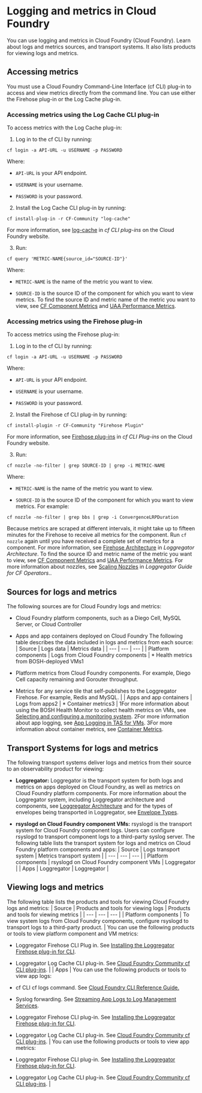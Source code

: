 # Logging and metrics in Cloud Foundry
You can use logging and metrics in Cloud Foundry
(Cloud Foundry). Learn about logs and metrics sources, and
transport systems. It also lists products for viewing logs and metrics.

## Accessing metrics
You must use a Cloud Foundry Command-Line Interface (cf CLI) plug-in to access and view metrics
directly from the command line. You can use either the Firehose plug-in or the Log Cache plug-in.

### Accessing metrics using the Log Cache CLI plug-in
To access metrics with the Log Cache plug-in:

1. Log in to the cf CLI by running:
```
cf login -a API-URL -u USERNAME -p PASSWORD
```
Where:

* `API-URL` is your API endpoint.

* `USERNAME` is your username.

* `PASSWORD` is your password.

2. Install the Log Cache CLI plug-in by running:
```
cf install-plug-in -r CF-Community "log-cache"
```
For more information, see [log-cache](https://plugins.cloudfoundry.org/#log-cache) in *cf
CLI plug-ins* on the Cloud Foundry website.

3. Run:
```
cf query 'METRIC-NAME{source_id="SOURCE-ID"}'
```
Where:

* `METRIC-NAME` is the name of the metric you want to view.

* `SOURCE-ID` is the source ID of the component for which you want to view metrics.
To find the source ID and metric name of the metric you want to view, see [CF Component Metrics](https://docs.cloudfoundry.org/running/all_metrics.html) and [UAA Performance Metrics](https://docs.cloudfoundry.org/uaa/uaa-metrics.html).

### Accessing metrics using the Firehose plug-in
To access metrics using the Firehose plug-in:

1. Log in to the cf CLI by running:
```
cf login -a API-URL -u USERNAME -p PASSWORD
```
Where:

* `API-URL` is your API endpoint.

* `USERNAME` is your username.

* `PASSWORD` is your password.

2. Install the Firehose cf CLI plug-in by running:
```
cf install-plugin -r CF-Community "Firehose Plugin"
```
For more information, see [Firehose plug-ins](https://plugins.cloudfoundry.org/#Firehose%20Plugin)
in *cf CLI Plug-ins* on the Cloud Foundry website.

3. Run:
```
cf nozzle -no-filter | grep SOURCE-ID | grep -i METRIC-NAME
```
Where:

* `METRIC-NAME` is the name of the metric you want to view.

* `SOURCE-ID` is the source ID of the component for which you want to view metrics.
For example:
```
cf nozzle -no-filter | grep bbs | grep -i ConvergenceLRPDuration
```
Because metrics are scraped at different intervals, it might take up to fifteen minutes for
the Firehose to receive all metrics for the component. Run `cf nozzle` again until you have
received a complete set of metrics for a component. For more information, see [Firehose
Architecture](https://docs.cloudfoundry.org/loggregator/architecture.html#firehose-architecture) in *Loggregator Architecture*.
To find the source ID and metric name of the metric you want to view, see [CF Component Metrics](https://docs.cloudfoundry.org/running/all_metrics.html) and [UAA Performance Metrics](https://docs.cloudfoundry.org/uaa/uaa-metrics.html).
For more information about nozzles, see [Scaling Nozzles](https://docs.cloudfoundry.org/loggregator/log-ops-guide.html#scaling-nozzles) in *Loggregator Guide for CF Operators*..

## Sources for logs and metrics
The following sources are for Cloud Foundry logs and metrics:

* Cloud Foundry platform components, such as a Diego Cell, MySQL Server, or
Cloud Controller

* Apps and app containers deployed on Cloud Foundry
The following table describes the data included in logs and metrics from each source:
| Source | Logs data | Metrics data |
| --- | --- | --- |
| Platform components | Logs from Cloud Foundry components | * Health metrics from BOSH-deployed VMs1

* Platform metrics from Cloud Foundry components. For example, Diego
Cell capacity remaining and Gorouter throughput.

* Metrics for any service tile that self-publishes to the Loggregator Firehose. For
example, Redis and MySQL.
|
| Apps and app containers | Logs from apps2 | * Container metrics3
|
1For more information about using the BOSH Health Monitor to collect health metrics
on VMs, see [Selecting and configuring a monitoring system](https://docs.vmware.com/en/VMware-Tanzu-Application-Service/4-0/tas-for-vms/monitoring-metrics.html).
2For more information about app logging, see [App Logging in TAS for VMs](https://docs.vmware.com/en/VMware-Tanzu-Application-Service/4-0/tas-for-vms/deploy-apps-streaming-logs.html).
3For more information about container metrics, see [Container Metrics](https://docs.cloudfoundry.org/loggregator/container-metrics.html).

## Transport Systems for logs and metrics
The following transport systems deliver logs and metrics from their source to an observability
product for viewing:

* **Loggregator:** Loggregator is the transport system for both logs and metrics on apps deployed
on Cloud Foundry, as well as metrics on Cloud Foundry platform
components.
For more information about the Loggregator system, including Loggregator architecture
and components, see [Loggregator Architecture](https://docs.cloudfoundry.org/loggregator/architecture.html) and for the types
of envelopes being transported in Loggregator, see [Envelope Types](https://github.com/cloudfoundry/loggregator-api#v2-envelope-types).

* **rsyslogd on Cloud Foundry component VMs:** rsyslogd is the transport system
for Cloud Foundry component logs. Users can configure rsyslogd to transport
component logs to a third-party syslog server.
The following table lists the transport system for logs and metrics on Cloud Foundry
platform components and apps:
| Source | Logs transport system | Metrics transport system |
| --- | --- | --- |
| Platform components | rsyslogd on Cloud Foundry component VMs | Loggregator |
| Apps | Loggregator | Loggregator |

## Viewing logs and metrics
The following table lists the products and tools for viewing Cloud Foundry logs
and metrics:
| Source | Products and tools for viewing logs | Products and tools for viewing metrics |
| --- | --- | --- |
| Platform components | To view system logs from Cloud Foundry components, configure
rsyslogd to transport logs to a third-party product. |
You can use the following products or tools to view platform component and VM metrics:

* Loggregator Firehose CLI Plug in. See [Installing the Loggregator
Firehose plug-in for CLI](https://docs.cloudfoundry.org/loggregator/cli-plugin.html).

* Loggregator Log Cache CLI plug-in. See [Cloud Foundry Community cf CLI plug-ins](https://plugins.cloudfoundry.org/).
|
| Apps |
You can use the following products or tools to view app logs:

* cf CLI cf logs command. See [Cloud Foundry CLI Reference Guide.](https://cli.cloudfoundry.org/en-US/cf/logs.html)

* Syslog forwarding. See [Streaming App Logs to Log Management Services](https://docs.cloudfoundry.org/devguide/services/log-management.html).

* Loggregator Firehose CLI plug-in. See [Installing the Loggregator
Firehose plug-in for CLI](https://docs.cloudfoundry.org/loggregator/cli-plugin.html).

* Loggregator Log Cache CLI plug-in. See [Cloud Foundry Community cf CLI plug-ins](https://plugins.cloudfoundry.org/).
|
You can use the following products or tools to view app metrics:

* Loggregator Firehose CLI plug-in. See [Installing the Loggregator
Firehose plug-in for CLI](https://docs.cloudfoundry.org/loggregator/cli-plugin.html).

* Loggregator Log Cache CLI plug-in. See [Cloud Foundry Community cf CLI plug-ins](https://plugins.cloudfoundry.org/).
|